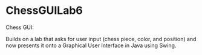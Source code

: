 # ChessGUILab6
Chess GUI:

Builds on a lab that asks for user input (chess piece, color, and position) and now presents it onto a Graphical User Interface in Java using Swing.